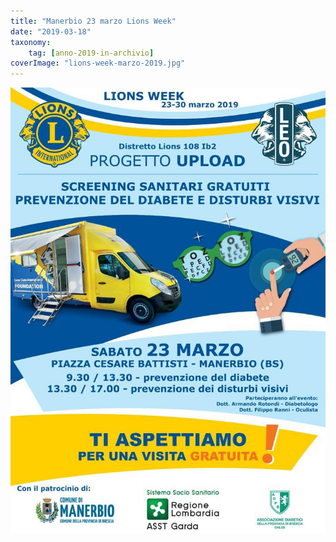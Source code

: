 ```yaml
---
title: "Manerbio 23 marzo Lions Week"
date: "2019-03-18"
taxonomy: 
    tag: [anno-2019-in-archivio]
coverImage: "lions-week-marzo-2019.jpg"
---
```


![](images/lions-week-marzo-2019.jpg)
